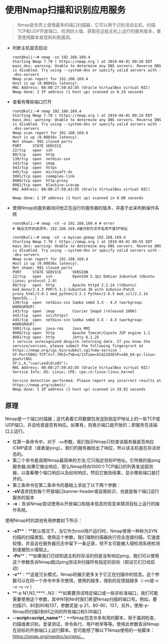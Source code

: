 # 使用Nmap扫描和识别应用服务

> Nmap是世界上使用最多的端口扫描器，它可以用于识别活动主机、扫描TCP和UDP开放端口、检测防火墙、获取在远程主机上运行的服务版本，甚至使用脚本发现和利用漏洞。

- 判断主机是否启动

  ```shell
  root@kali:~# nmap -sn 192.168.169.4
  Starting Nmap 7.70 ( https://nmap.org ) at 2019-04-01 09:20 EDT
  mass_dns: warning: Unable to determine any DNS servers. Reverse DNS is disabled. Try using --system-dns or specify valid servers with --dns-servers
  Nmap scan report for 192.168.169.4
  Host is up (0.00042s latency).
  MAC Address: 08:00:27:50:A3:D5 (Oracle VirtualBox virtual NIC)
  Nmap done: 1 IP address (1 host up) scanned in 0.19 seconds
  ```

- 查看有哪些端口打开

  ```shell
  root@kali:~# nmap 192.168.169.4
  Starting Nmap 7.70 ( https://nmap.org ) at 2019-04-01 09:24 EDT
  mass_dns: warning: Unable to determine any DNS servers. Reverse DNS is disabled. Try using --system-dns or specify valid servers with --dns-servers
  Nmap scan report for 192.168.169.4
  Host is up (0.00016s latency).
  Not shown: 991 closed ports
  PORT     STATE SERVICE
  22/tcp   open  ssh
  80/tcp   open  http
  139/tcp  open  netbios-ssn
  143/tcp  open  imap
  443/tcp  open  https
  445/tcp  open  microsoft-ds
  5001/tcp open  commplex-link
  8080/tcp open  http-proxy
  8081/tcp open  blackice-icecap
  MAC Address: 08:00:27:50:A3:D5 (Oracle VirtualBox virtual NIC)
  
  Nmap done: 1 IP address (1 host up) scanned in 0.80 seconds
  ```

- 使用Nmap向服务器询问他正在运行的服务器的版本，并基于此来判断操作系统

  ```shell
  root@kali:~# nmap -sV -o 192.168.169.4 # error
  # 输出文件的选项中，192.168.169.4被识别为文件名而不是IP地址
  
  root@kali:~# nmap -sV -o myscan.gnmap 192.168.169.4
  Starting Nmap 7.70 ( https://nmap.org ) at 2019-04-01 09:55 EDT
  mass_dns: warning: Unable to determine any DNS servers. Reverse DNS is disabled. Try using --system-dns or specify valid servers with --dns-servers
  Nmap scan report for 192.168.169.4
  Host is up (0.00036s latency).
  Not shown: 991 closed ports
  PORT     STATE SERVICE     VERSION
  22/tcp   open  ssh         OpenSSH 5.3p1 Debian 3ubuntu4 (Ubuntu Linux; protocol 2.0)
  80/tcp   open  http        Apache httpd 2.2.14 ((Ubuntu) mod_mono/2.4.3 PHP/5.3.2-1ubuntu4.30 with Suhosin-Patch proxy_html/3.0.1 mod_python/3.3.1 Python/2.6.5 mod_ssl/2.2.14 OpenSSL...)
  139/tcp  open  netbios-ssn Samba smbd 3.X - 4.X (workgroup: WORKGROUP)
  143/tcp  open  imap        Courier Imapd (released 2008)
  443/tcp  open  ssl/https?
  445/tcp  open  netbios-ssn Samba smbd 3.X - 4.X (workgroup: WORKGROUP)
  5001/tcp open  java-rmi    Java RMI
  8080/tcp open  http        Apache Tomcat/Coyote JSP engine 1.1
  8081/tcp open  http        Jetty 6.1.25
  1 service unrecognized despite returning data. If you know the service/version, please submit the following fingerprint at https://nmap.org/cgi-bin/submit.cgi?new-service :
  SF-Port5001-TCP:V=7.70%I=7%D=4/1%Time=5CA2183E%P=x86_64-pc-linux-gnu%r(NUL
  SF:L,4,"\xac\xed\0\x05");
  MAC Address: 08:00:27:50:A3:D5 (Oracle VirtualBox virtual NIC)
  Service Info: OS: Linux; CPE: cpe:/o:linux:linux_kernel
  
  Service detection performed. Please report any incorrect results at https://nmap.org/submit/ .
  Nmap done: 1 IP address (1 host up) scanned in 19.92 seconds
  ```

## 原理
  Nmap是一个端口扫描器；这代表着它将数据包发送到指定IP地址上的一些TCP或UDP端口，并且检查是否有响应。如果有，则表示端口是开放的；即服务在该端口上运行。

-  在第一条命令中，对于 `-sn`参数，我们指示Nmap只检查该服务器是否响应ICMP请求（或者是ping）。我们的服务器给出了响应，所以该主机是在存活状态的。
-  第二个命令是调用Nmap最简单的方法;它只指定目标IP地址。它所做的是ping服务器;如果它做出响应，那么Nmap将向1000个TCP端口的列表发送探测器，以查看哪个端口响应以及如何响应，然后它报告结果，显示哪些端口是打开的。
-  第三条命令在第二条命令的基础上添加了以下两个参数：
  - **-sV**请求找到每个开放端口banner-header或自我标识，也就是每个端口运行服务的版本
  - **-o**：告诉Nmap尝试使用从开放端口和版本信息的信息来猜测目标上运行的操作系统。

使用Nmap时的其他有用参数如下所示：

- **-sT****：**默认情况下，当它作为root用户运行时，Nmap使用一种称为SYN扫描的扫描类型。使用这个参数，我们强制扫描器执行完全连接扫描，它速度较慢，并且会在服务器日志中留下一条记录，但不太可能被入侵检测系统检测到或被防火墙阻止。
- **-Pn****：**如果我们已经知道主机时存活的但是没有响应ping，我们可以使用这个参数告诉Nmap跳过ping测试并扫描所有指定的目标（假设它们已经启动）
- **-v****：**这是冗长模式。Nmap将展示更多关于它正在扫描中的信息。这个参数可以在同一个命令中多次使用，使用的越多，得到的反馈就越多（-vv或-v –v –v –v ）
- **-p N1,N2,****…N3：**如果要测试特定端口或一些非标准端口，我们可能需要使用这个参数，其中N1到Nn时我们希望Nmap扫描的端口号。例如，要扫描21、80到90和137，参数奖是-p 21，80-90，137。另外，使用-p- Nmap将扫描0到65之间的所有端口和536端口
- **--script=script_name****：**Nmap包含许多有用的脚本，用于漏洞检查，扫描或者识别，登录测试，命令执行，用户枚举等等。使用此参数告诉Nmap在目标的开放端口上运行脚本。您可能想了解以下Nmap使用的一些脚本：https://nmap.org/nsedoc/scripts/。

